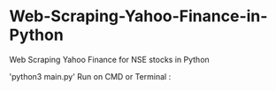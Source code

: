 # Web-Scraping-Yahoo-Finance-in-Python

Web Scraping Yahoo Finance for NSE stocks in Python

'python3 main.py' Run on CMD or Terminal :
